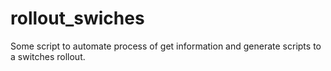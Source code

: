 # rollout_swiches
Some script to automate process of get information and generate scripts to a switches rollout.
